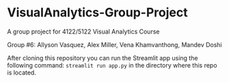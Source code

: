 # VisualAnalytics-Group-Project
A group project for 4122/5122 Visual Analytics Course

Group #6: Allyson Vasquez, Alex Miller, Vena Khamvanthong, Mandev Doshi

After cloning this repository you can run the Streamlit app using the following command: `streamlit run app.py` in the directory where this repo is located.